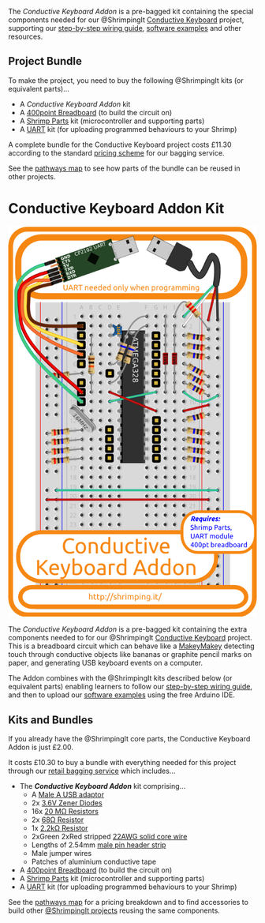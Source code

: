 The *Conductive Keyboard Addon* is a pre-bagged kit containing the special components needed for our @ShrimpingIt [Conductive Keyboard](../project/keyboard/) project, supporting our [step-by-step wiring guide](../project/keyboard/build.html), [software examples](../project/keyboard/program.html) and other resources.

## Project Bundle

To make the project, you need to buy the following @ShrimpingIt kits (or equivalent parts)...

* A *Conductive Keyboard Addon* kit
* A [400point Breadboard](breadboard400.html) (to build the circuit on)
* A [Shrimp Parts](shrimp.html) kit (microcontroller and supporting parts) 
* A [UART](cp2102.html) kit (for uploading programmed behaviours to your Shrimp)

A complete bundle for the Conductive Keyboard project costs £11.30 according to the standard [pricing scheme](../bagging.html) for our bagging service. 

See the [pathways map](/#kit) to see how parts of the bundle can be reused in other projects.

# Conductive Keyboard Addon Kit

![Kit cover showing layout](../project/keyboard/kit.png)

The *Conductive Keyboard Addon* is a pre-bagged kit containing the extra components needed to for our @ShrimpingIt [Conductive Keyboard](../project/keyboard/) project. This is a breadboard circuit which can behave like a <a href="https://www.youtube.com/watch?v=rfQqh7iCcOU" target="_blank">MakeyMakey</a> detecting touch through conductive objects like bananas or graphite pencil marks on paper, and generating USB keyboard events on a computer.

The Addon combines with the @ShrimpingIt kits described below (or equivalent parts) enabling learners to follow our [step-by-step wiring guide](../project/keyboard/build.html), and then to upload our [software examples](../project/keyboard/program.html) using the free Arduino IDE.

## Kits and Bundles

If you already have the @ShrimpingIt core parts, the Conductive Keyboard Addon is just £2.00.

It costs £10.30 to buy a bundle with everything needed for this project through our [retail bagging service](../bagging.html) which includes...

* The ***Conductive Keyboard Addon*** kit comprising...
	* A [Male A USB adaptor](http://www.aliexpress.com/snapshot/6185231618.html?orderId=63371914879252)
	* 2x [3.6V Zener Diodes](http://www.taydaelectronics.com/diodes/1n4729-zener-diode-1w-3-6v.html)
	* 16x [20 MΩ Resistors](http://www.aliexpress.com/item/1-4W-Carbon-Film-Resistors-20M-ohm-5-1000pcs/557330368.html)
	* 2x [68Ω Resistor](http://www.taydaelectronics.com/68-ohm-1-2w-5-carbon-film-resistor.html)
	* 1x [2.2kΩ Resistor](http://www.taydaelectronics.com/10-x-resistor-2-2k-ohm-1-2w-5-carbon-film-pkg-of-10.html)
	* 2xGreen 2xRed stripped [22AWG solid core wire](http://www.rapidonline.com/cables-connectors/rapid-1-0-6mm-single-core-equipment-wire-on-100m-reels-62317)
	* Lengths of 2.54mm [male pin header strip](http://www.aliexpress.com/item/100PC-Lot-2-54mm-Pitch-Single-Row-Pin-Header-Pin-Male-Pin-Connector-Length-15mm-Free/688027713.html)
	* Male jumper wires 
	* Patches of aluminium conductive tape 
* A [400point Breadboard](breadboard400.html) (to build the circuit on)
* A [Shrimp Parts](shrimp.html) kit (microcontroller and supporting parts)
* A [UART](cp2102.html) kit (for uploading programmed behaviours to your Shrimp)

See the [pathways map](/#kit) for a pricing breakdown and to find accessories to build other [@ShrimpingIt projects](/#project) reusing the same components.